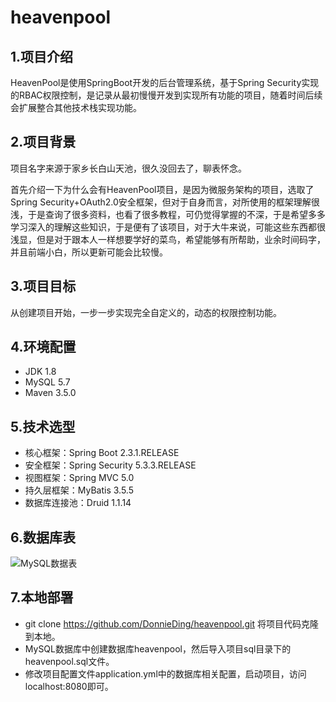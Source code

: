 # heavenpool
## 1.项目介绍

HeavenPool是使用SpringBoot开发的后台管理系统，基于Spring Security实现的RBAC权限控制，是记录从最初慢慢开发到实现所有功能的项目，随着时间后续会扩展整合其他技术栈实现功能。

## 2.项目背景

项目名字来源于家乡长白山天池，很久没回去了，聊表怀念。

首先介绍一下为什么会有HeavenPool项目，是因为微服务架构的项目，选取了Spring Security+OAuth2.0安全框架，但对于自身而言，对所使用的框架理解很浅，于是查询了很多资料，也看了很多教程，可仍觉得掌握的不深，于是希望多多学习深入的理解这些知识，于是便有了该项目，对于大牛来说，可能这些东西都很浅显，但是对于跟本人一样想要学好的菜鸟，希望能够有所帮助，业余时间码字，并且前端小白，所以更新可能会比较慢。

## 3.项目目标

从创建项目开始，一步一步实现完全自定义的，动态的权限控制功能。

## 4.环境配置

- JDK 1.8
- MySQL 5.7
- Maven 3.5.0

## 5.技术选型

- 核心框架：Spring Boot 2.3.1.RELEASE
- 安全框架：Spring Security 5.3.3.RELEASE
- 视图框架：Spring MVC 5.0
- 持久层框架：MyBatis 3.5.5
- 数据库连接池：Druid 1.1.14
## 6.数据库表

![MySQL数据表](https://github.com/DonnieDing/heavenpool/blob/master/image/MySQL%E6%95%B0%E6%8D%AE%E8%A1%A8.png)

## 7.本地部署

- git clone https://github.com/DonnieDing/heavenpool.git 将项目代码克隆到本地。
- MySQL数据库中创建数据库heavenpool，然后导入项目sql目录下的heavenpool.sql文件。
- 修改项目配置文件application.yml中的数据库相关配置，启动项目，访问localhost:8080即可。

